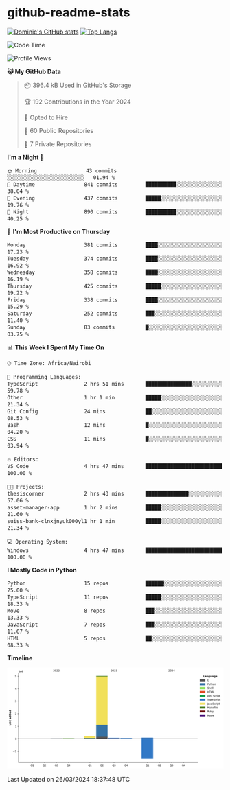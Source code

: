 # github-readme-stats
[![Dominic's GitHub stats](https://github-readme-stats.vercel.app/api?username=Domengo&show_icons=true)](https://github.com/anuraghazra/github-readme-stats)
[![Top Langs](https://github-readme-stats.vercel.app/api/top-langs/?username=Domengo&show_icons=true)](https://github.com/Domengo/github-readme-stats)

<!--START_SECTION:waka-->
![Code Time](http://img.shields.io/badge/Code%20Time-573%20hrs%2027%20mins-blue)

![Profile Views](http://img.shields.io/badge/Profile%20Views-51-blue)

**🐱 My GitHub Data** 

> 📦 396.4 kB Used in GitHub's Storage 
 > 
> 🏆 192 Contributions in the Year 2024
 > 
> 💼 Opted to Hire
 > 
> 📜 60 Public Repositories 
 > 
> 🔑 7 Private Repositories 
 > 
**I'm a Night 🦉** 

```text
🌞 Morning                43 commits          ░░░░░░░░░░░░░░░░░░░░░░░░░   01.94 % 
🌆 Daytime                841 commits         ██████████░░░░░░░░░░░░░░░   38.04 % 
🌃 Evening                437 commits         █████░░░░░░░░░░░░░░░░░░░░   19.76 % 
🌙 Night                  890 commits         ██████████░░░░░░░░░░░░░░░   40.25 % 
```
📅 **I'm Most Productive on Thursday** 

```text
Monday                   381 commits         ████░░░░░░░░░░░░░░░░░░░░░   17.23 % 
Tuesday                  374 commits         ████░░░░░░░░░░░░░░░░░░░░░   16.92 % 
Wednesday                358 commits         ████░░░░░░░░░░░░░░░░░░░░░   16.19 % 
Thursday                 425 commits         █████░░░░░░░░░░░░░░░░░░░░   19.22 % 
Friday                   338 commits         ████░░░░░░░░░░░░░░░░░░░░░   15.29 % 
Saturday                 252 commits         ███░░░░░░░░░░░░░░░░░░░░░░   11.40 % 
Sunday                   83 commits          █░░░░░░░░░░░░░░░░░░░░░░░░   03.75 % 
```


📊 **This Week I Spent My Time On** 

```text
🕑︎ Time Zone: Africa/Nairobi

💬 Programming Languages: 
TypeScript               2 hrs 51 mins       ███████████████░░░░░░░░░░   59.78 % 
Other                    1 hr 1 min          █████░░░░░░░░░░░░░░░░░░░░   21.34 % 
Git Config               24 mins             ██░░░░░░░░░░░░░░░░░░░░░░░   08.53 % 
Bash                     12 mins             █░░░░░░░░░░░░░░░░░░░░░░░░   04.20 % 
CSS                      11 mins             █░░░░░░░░░░░░░░░░░░░░░░░░   03.94 % 

🔥 Editors: 
VS Code                  4 hrs 47 mins       █████████████████████████   100.00 % 

🐱‍💻 Projects: 
thesiscorner             2 hrs 43 mins       ██████████████░░░░░░░░░░░   57.06 % 
asset-manager-app        1 hr 2 mins         █████░░░░░░░░░░░░░░░░░░░░   21.60 % 
suiss-bank-clnxjnyuk000yl1 hr 1 min          █████░░░░░░░░░░░░░░░░░░░░   21.34 % 

💻 Operating System: 
Windows                  4 hrs 47 mins       █████████████████████████   100.00 % 
```

**I Mostly Code in Python** 

```text
Python                   15 repos            ██████░░░░░░░░░░░░░░░░░░░   25.00 % 
TypeScript               11 repos            █████░░░░░░░░░░░░░░░░░░░░   18.33 % 
Move                     8 repos             ███░░░░░░░░░░░░░░░░░░░░░░   13.33 % 
JavaScript               7 repos             ███░░░░░░░░░░░░░░░░░░░░░░   11.67 % 
HTML                     5 repos             ██░░░░░░░░░░░░░░░░░░░░░░░   08.33 % 
```



**Timeline**

![Lines of Code chart](https://raw.githubusercontent.com/Domengo/Domengo/main/assets/bar_graph.png)


 Last Updated on 26/03/2024 18:37:48 UTC
<!--END_SECTION:waka-->


